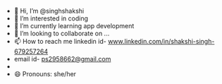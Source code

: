 - 👋 Hi, I’m @singhshakshi
- 👀 I’m interested in coding
- 🌱 I’m currently learning app development
- 💞️ I’m looking to collaborate on ...
- 📫 How to reach me linkedin id- www.linkedin.com/in/shakshi-singh-679257264
- email id- ps2958662@gmail.com
- 
- 😄 Pronouns: she/her
  

<!---
singhshakshi/singhshakshi is a ✨ special ✨ repository because its `README.md` (this file) appears on your GitHub profile.
You can click the Preview link to take a look at your changes.
--->
